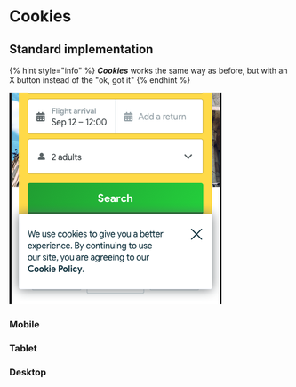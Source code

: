 # Cookies

## Standard implementation

{% hint style="info" %}
_**Cookies**_ works the same way as before, but with an X button instead of the "ok, got it"
{% endhint %}

![:size=500](../.gitbook/assets/cookies.png)

### Mobile

### Tablet

### Desktop

